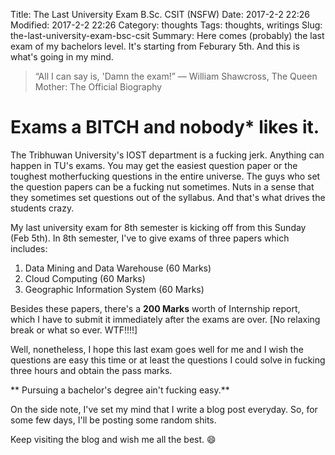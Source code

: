Title: The Last University Exam B.Sc. CSIT (NSFW)
Date: 2017-2-2 22:26
Modified: 2017-2-2 22:26
Category: thoughts
Tags: thoughts, writings 
Slug: the-last-university-exam-bsc-csit
Summary: Here comes (probably) the last exam of my bachelors level. It's starting from Feburary 5th. And this is what's going in my mind.

> “All I can say is, 'Damn the exam!” 
> ― William Shawcross, The Queen Mother: The Official Biography

# Exams a BITCH and nobody* likes it.

The Tribhuwan University's IOST department is a fucking jerk. Anything can happen in TU's exams. You may get the easiest question paper or the toughest motherfucking questions in the entire universe. The guys who set the question papers can be a fucking nut sometimes. Nuts in a sense that they sometimes set questions out of the syllabus. And that's what drives the students crazy.

My last university exam for 8th semester is kicking off from this Sunday (Feb 5th). In 8th semester, I've to give exams of three papers which includes:

1. Data Mining and Data Warehouse (60 Marks)
2. Cloud Computing (60 Marks)
3. Geographic Information System (60 Marks)

Besides these papers, there's a **200 Marks** worth of Internship report, which I have to submit it immediately after the exams are over. [No relaxing break or what so ever. WTF!!!!]

Well, nonetheless, I hope this last exam goes well for me and I wish the questions are easy this time or at least the questions I could solve in fucking three hours and obtain the pass marks.

** Pursuing a bachelor's degree ain't fucking easy.** 

On the side note, I've set my mind that I write a blog post everyday. So, for some few days, I'll be posting some random shits.

Keep visiting the blog and wish me all the best. :smile: